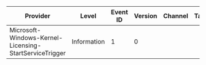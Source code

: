 Provider                                                |  Level        |  Event ID  |  Version  |  Channel  |  Task  |  Opcode  |  Keyword  |  Message
--------------------------------------------------------|---------------|------------|-----------|-----------|--------|----------|-----------|---------
Microsoft-Windows-Kernel-Licensing-StartServiceTrigger  |  Information  |  1         |  0        |           |        |          |           |